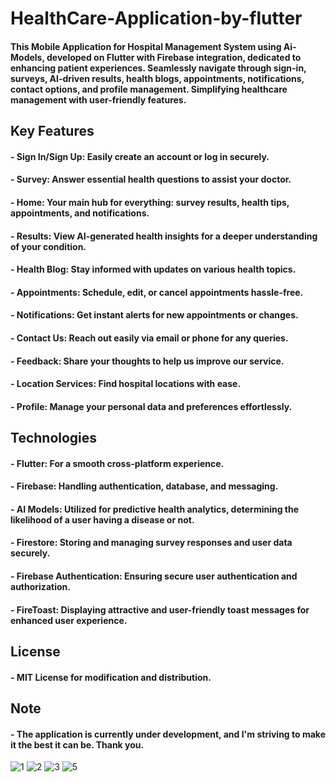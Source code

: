 # HealthCare-Application-by-flutter
#### This Mobile Application for Hospital Management System using Ai-Models, developed on Flutter with Firebase integration, dedicated to enhancing patient experiences. Seamlessly navigate through sign-in, surveys, AI-driven results, health blogs, appointments, notifications, contact options, and profile management. Simplifying healthcare management with user-friendly features.

## Key Features
#### - Sign In/Sign Up: Easily create an account or log in securely.
#### - Survey: Answer essential health questions to assist your doctor.
#### - Home: Your main hub for everything: survey results, health tips, appointments, and notifications.
#### - Results: View AI-generated health insights for a deeper understanding of your condition.
#### - Health Blog: Stay informed with updates on various health topics.
#### - Appointments: Schedule, edit, or cancel appointments hassle-free.
#### - Notifications: Get instant alerts for new appointments or changes.
#### - Contact Us: Reach out easily via email or phone for any queries.
#### - Feedback: Share your thoughts to help us improve our service.
#### - Location Services: Find hospital locations with ease.
#### - Profile: Manage your personal data and preferences effortlessly.

## Technologies
#### - Flutter: For a smooth cross-platform experience.
#### - Firebase: Handling authentication, database, and messaging.
#### - AI Models: Utilized for predictive health analytics, determining the likelihood of a user having a disease or not.
#### - Firestore: Storing and managing survey responses and user data securely.
#### - Firebase Authentication: Ensuring secure user authentication and authorization.
#### - FireToast: Displaying attractive and user-friendly toast messages for enhanced user experience.

## License
#### - MIT License for modification and distribution.

## Note
#### - The application is currently under development, and I'm striving to make it the best it can be. Thank you.

![1](https://github.com/A7medbagha/HealthCare-Application-by-flutter/assets/100593082/8afa9b21-2bc6-4b06-a65e-7e6a863861c6)
![2](https://github.com/A7medbagha/HealthCare-Application-by-flutter/assets/100593082/497054ac-2bd4-4856-bb74-bc4d6f26fbe8)
![3](https://github.com/A7medbagha/HealthCare-Application-by-flutter/assets/100593082/ed38414e-d756-472f-9d17-0618cabaa23d)
![5](https://github.com/A7medbagha/HealthCare-Application-by-flutter/assets/100593082/cf5f9e4e-c7cf-4249-9c28-1b19e6ac238f)
